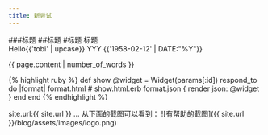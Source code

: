 ```yaml
---
title: 新尝试
---
```




###标题
##标题
#标题
标题
<br/>
Hello{{'tobi' | upcase}}
YYY {{'1958-02-12' | DATE:"%Y"}}



{{ page.content | number_of_words }}

{% highlight ruby %}
def show
	@widget = Widget(params[:id])
	respond_to do |format|
		format.html # show.html.erb
		format.json { render json: @widget }
	end
end
{% endhighlight %}

site.url:{{ site.url }}
… 从下面的截图可以看到：
![有帮助的截图]({{ site.url }}/blog/assets/images/logo.png)